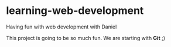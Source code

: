# learning-web-development
Having fun with web development with Daniel

This project is going to be so much fun.
We are starting with **Git** ;)
